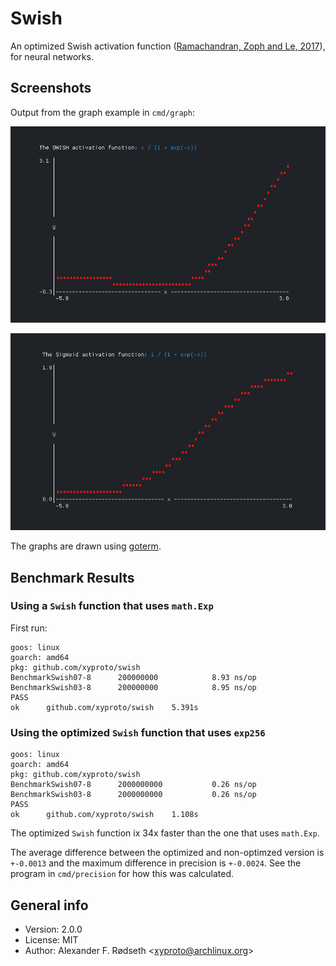 # Swish

An optimized Swish activation function ([Ramachandran, Zoph and Le, 2017](https://arxiv.org/abs/1710.05941)), for neural networks.

## Screenshots

Output from the graph example in `cmd/graph`:

![](img/swish.png)

![](img/sigmoid.png)

The graphs are drawn using [goterm](https://github.com/buger/goterm).

## Benchmark Results

### Using a `Swish` function that uses `math.Exp`

First run:

```
goos: linux
goarch: amd64
pkg: github.com/xyproto/swish
BenchmarkSwish07-8   	200000000	         8.93 ns/op
BenchmarkSwish03-8   	200000000	         8.95 ns/op
PASS
ok  	github.com/xyproto/swish	5.391s
```

### Using the optimized `Swish` function that uses `exp256`

```
goos: linux
goarch: amd64
pkg: github.com/xyproto/swish
BenchmarkSwish07-8   	2000000000	         0.26 ns/op
BenchmarkSwish03-8   	2000000000	         0.26 ns/op
PASS
ok  	github.com/xyproto/swish	1.108s
```

The optimized `Swish` function ix 34x faster than the one that uses `math.Exp`.

The average difference between the optimized and non-optimzed version is `+-0.0013` and the maximum difference in precision is `+-0.0024`. See the program in `cmd/precision` for how this was calculated.

## General info

* Version: 2.0.0
* License: MIT
* Author: Alexander F. Rødseth &lt;xyproto@archlinux.org&gt;
